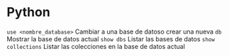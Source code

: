 # Python



`use <nombre_database>`    Cambiar a una base de datoso crear una nueva
`db`                       Mostrar la base de datos actual
`show dbs`                 Listar las bases de datos
`show collections`         Listar las colecciones en la base de datos actual
